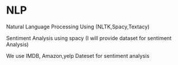 # NLP
Natural Language Processing Using (NLTK,Spacy,Textacy)

Sentiment Analysis using spacy (I will provide dataset for sentiment Analysis)

We use IMDB, Amazon,yelp Dateset for sentiment analysis

